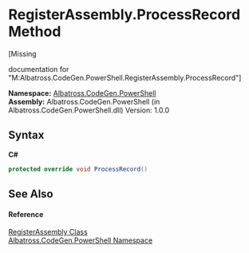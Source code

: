 # RegisterAssembly.ProcessRecord Method 
 

\[Missing <summary> documentation for "M:Albatross.CodeGen.PowerShell.RegisterAssembly.ProcessRecord"\]

**Namespace:**&nbsp;<a href="73820E42.md">Albatross.CodeGen.PowerShell</a><br />**Assembly:**&nbsp;Albatross.CodeGen.PowerShell (in Albatross.CodeGen.PowerShell.dll) Version: 1.0.0

## Syntax

**C#**<br />
``` C#
protected override void ProcessRecord()
```


## See Also


#### Reference
<a href="5F06E40.md">RegisterAssembly Class</a><br /><a href="73820E42.md">Albatross.CodeGen.PowerShell Namespace</a><br />